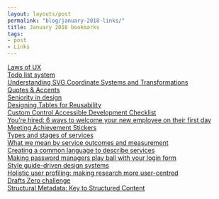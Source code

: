```yaml
---
layout: layouts/post
permalink: "blog/january-2018-links/"
title: January 2018 bookmarks
tags:
- post
- Links
---
```


<dl>
  
  <dt><a href="https://lawsofux.com/">Laws of UX</a></dt>
  <dd></dd>
  
  <dt><a href="https://www.mearso.co.uk/blog/todo-system.html">Todo list system</a></dt>
  <dd></dd>
  
  <dt><a href="https://www.sarasoueidan.com/blog/svg-coordinate-systems/">Understanding SVG Coordinate Systems and Transformations</a></dt>
  <dd></dd>
  
  <dt><a href="http://quotesandaccents.com/">Quotes &amp; Accents</a></dt>
  <dd></dd>
  
  <dt><a href="https://medium.com/@BenHolliday/seniority-in-design-5169a39465c8">Seniority in design</a></dt>
  <dd></dd>
  
  <dt><a href="https://uxdesign.cc/designing-tables-for-reusability-490a3760533">Designing Tables for Reusability</a></dt>
  <dd></dd>
  
  <dt><a href="https://w3c.github.io/using-aria/#checklist">Custom Control Accessible Development Checklist</a></dt>
  <dd></dd>
  
  <dt><a href="https://blog.asana.com/2017/12/things-welcome-new-employees-managers-do/">You’re hired: 6 ways to welcome your new employee on their first day</a></dt>
  <dd></dd>
  
  <dt><a href="http://thecooperreview.com/meeting-achievement-stickers/">Meeting Achievement Stickers</a></dt>
  <dd></dd>
  
  <dt><a href="https://hodigital.blog.gov.uk/2017/07/31/types-and-stages-of-services/">Types and stages of services</a></dt>
  <dd></dd>
  
  <dt><a href="https://hodigital.blog.gov.uk/2017/08/04/what-we-mean-by-service-outcomes-and-measurement/">What we mean by service outcomes and measurement</a></dt>
  <dd></dd>
  
  <dt><a href="https://hodigital.blog.gov.uk/2016/12/21/creating-a-common-language-to-describe-services/">Creating a common language to describe services</a></dt>
  <dd></dd>
  
  <dt><a href="https://hiddedevries.nl/en/blog/2018-01-13-making-password-managers-play-ball-with-your-login-form">Making password managers play ball with your login form</a></dt>
  <dd></dd>
  
  <dt><a href="http://bradfrost.com/blog/post/style-guide-driven-design-systems/">Style guide-driven design systems</a></dt>
  <dd></dd>
  
  <dt><a href="https://www.peopleforresearch.co.uk/blog/2018/01/user-centred-research-holistic-profiling/">Holistic user profiling: making research more user-centred</a></dt>
  <dd></dd>
  
  <dt><a href="http://charlesrt.co.uk/2018/01/drafts-zero-challenge/">Drafts Zero challenge</a></dt>
  <dd></dd>
  
  <dt><a href="https://storyneedle.com/structural-metadata-key-to-structured-content/">Structural Metadata: Key to Structured Content</a></dt>
  <dd></dd>
  
</dl>

